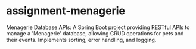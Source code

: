 # assignment-menagerie
Menagerie Database APIs: A Spring Boot project providing RESTful APIs to manage a 'Menagerie' database, allowing CRUD operations for pets and their events. Implements sorting, error handling, and logging.
